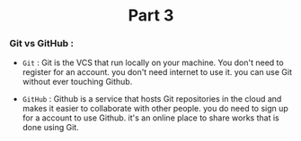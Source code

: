 <h1 align="center">Part 3</h1>

### Git vs GitHub :

*	`Git` : Git is the VCS that run locally on your machine. You don't need to register for an account. you don't need internet to use it. you can use Git without  ever touching Github.

* `GitHub` : Github is a service that hosts Git repositories in the cloud and makes it easier to collaborate with other people. you do need to sign up for a account to use Github. it's an online place to share works that is done using Git.


